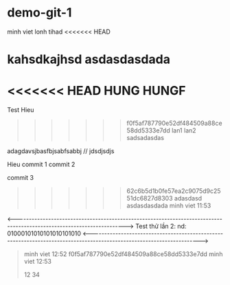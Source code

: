 # demo-git-1
minh viet lonh tihad
<<<<<<< HEAD

kahsdkajhsd
asdasdasdada
=======
<<<<<<< HEAD
HUNG HUNGF
=======

Test
Hieu
>>>>>>> f0f5af787790e52df484509a88ce58dd5333e7dd
>lan1
>lan2
sadsadasdas

adagdavsjbasfbjsabfsabbj
// jdsdjsdjs

Hieu commit 1
commit 2

commit 3

>>>>>>> 62c6b5d1b0fe57ea2c9075d9c2551dc6827d8303
adasdasd
>asdasdasdada minh viet 11:53

<---------------------------------------------------------------------------------------------------------------------->
Test thử lần 2:
nd: 01000101010101010101010
<---------------------------------------------------------------------------------------------------------------------->
>minh viet 12:52 f0f5af787790e52df484509a88ce58dd5333e7dd
>minh viet 12:53
>
>12
>34
>